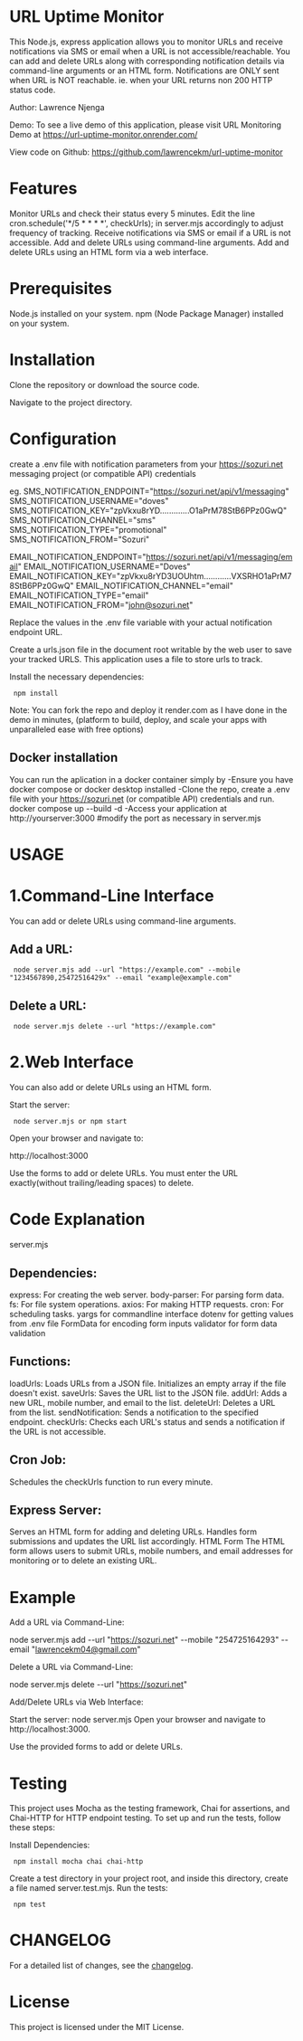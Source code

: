 
URL Uptime Monitor
=================================
This Node.js, express application allows you to monitor URLs and receive notifications via SMS or email when a URL is not accessible/reachable. You can add and delete URLs along with corresponding notification details via command-line arguments or an HTML form. Notifications are ONLY sent when URL is NOT reachable. ie. when your URL returns non 200 HTTP status code.

Author: Lawrence Njenga

Demo: To see a live demo of this application, please visit URL Monitoring Demo at https://url-uptime-monitor.onrender.com/

View code on Github: https://github.com/lawrencekm/url-uptime-monitor


Features
========
Monitor URLs and check their status every 5 minutes. Edit the line cron.schedule('*/5 * * * *', checkUrls); in server.mjs accordingly to adjust frequency of tracking.
Receive notifications via SMS or email if a URL is not accessible.
Add and delete URLs using command-line arguments.
Add and delete URLs using an HTML form via a web interface.

Prerequisites
=============
Node.js installed on your system.
npm (Node Package Manager) installed on your system.

Installation
============
Clone the repository or download the source code.

Navigate to the project directory.


Configuration
=============
create a .env file with notification parameters from your https://sozuri.net messaging project (or compatible API) credentials 

eg.
SMS_NOTIFICATION_ENDPOINT="https://sozuri.net/api/v1/messaging"
SMS_NOTIFICATION_USERNAME="doves"
SMS_NOTIFICATION_KEY="zpVkxu8rYD.............O1aPrM78StB6PPz0GwQ"
SMS_NOTIFICATION_CHANNEL="sms"
SMS_NOTIFICATION_TYPE="promotional"
SMS_NOTIFICATION_FROM="Sozuri"

EMAIL_NOTIFICATION_ENDPOINT="https://sozuri.net/api/v1/messaging/email"
EMAIL_NOTIFICATION_USERNAME="Doves"
EMAIL_NOTIFICATION_KEY="zpVkxu8rYD3UOUhtm............VXSRHO1aPrM78StB6PPz0GwQ"
EMAIL_NOTIFICATION_CHANNEL="email"
EMAIL_NOTIFICATION_TYPE="email"
EMAIL_NOTIFICATION_FROM="john@sozuri.net"

Replace the values in the .env file variable with your actual notification endpoint URL.

Create a urls.json file in the document root writable by the web user to save your tracked URLS. This application uses a file to store urls to track. 

Install the necessary dependencies:

     npm install

Note: You can fork the repo and deploy it render.com as I have done in the demo in minutes, (platform to build, deploy, and scale your apps with unparalleled ease with free options)

Docker installation
-------------
You can run the aplication in a docker container simply by
-Ensure you have docker compose or docker desktop installed
-Clone the repo, create a .env file with your https://sozuri.net (or compatible API) credentials and run. 
     docker compose up --build -d 
-Access your application at http://yourserver:3000  #modify the port as necessary in server.mjs

USAGE
========
1.Command-Line Interface
======================
You can add or delete URLs using command-line arguments.

Add a URL:
----------
     node server.mjs add --url "https://example.com" --mobile "1234567890,25472516429x" --email "example@example.com"

Delete a URL:
-------------
     node server.mjs delete --url "https://example.com"

2.Web Interface
=============
You can also add or delete URLs using an HTML form.

Start the server:

     node server.mjs or npm start

Open your browser and navigate to:

http://localhost:3000

Use the forms to add or delete URLs. You must enter the URL exactly(without trailing/leading spaces) to delete.


Code Explanation
================
server.mjs

Dependencies:
------------
express: For creating the web server.
body-parser: For parsing form data.
fs: For file system operations.
axios: For making HTTP requests.
cron: For scheduling tasks.
yargs for commandline interface
dotenv for getting values from .env file
FormData for encoding form inputs
validator for form data validation

Functions:
----------
loadUrls: Loads URLs from a JSON file. Initializes an empty array if the file doesn't exist.
saveUrls: Saves the URL list to the JSON file.
addUrl: Adds a new URL, mobile number, and email to the list.
deleteUrl: Deletes a URL from the list.
sendNotification: Sends a notification to the specified endpoint.
checkUrls: Checks each URL's status and sends a notification if the URL is not accessible.

Cron Job:
---------
Schedules the checkUrls function to run every minute.

Express Server:
---------------
Serves an HTML form for adding and deleting URLs.
Handles form submissions and updates the URL list accordingly.
HTML Form
The HTML form allows users to submit URLs, mobile numbers, and email addresses for monitoring or to delete an existing URL.

Example
=======
Add a URL via Command-Line:

node server.mjs add --url "https://sozuri.net" --mobile "254725164293" --email "lawrencekm04@gmail.com"

Delete a URL via Command-Line:

node server.mjs delete --url "https://sozuri.net"


Add/Delete URLs via Web Interface:

Start the server:
node server.mjs
Open your browser and navigate to http://localhost:3000.

Use the provided forms to add or delete URLs.

Testing
=========
This project uses Mocha as the testing framework, Chai for assertions, and Chai-HTTP for HTTP endpoint testing. To set up and run the tests, follow these steps:

Install Dependencies:

     npm install mocha chai chai-http

Create a test directory in your project root, and inside this directory, create a file named server.test.mjs.
Run the tests:

     npm test

CHANGELOG
=========
For a detailed list of changes, see the [changelog](./CHANGELOG.md).

License
=======
This project is licensed under the MIT License.

